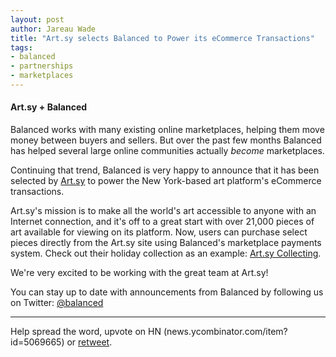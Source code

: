 ```yaml
---
layout: post
author: Jareau Wade
title: "Art.sy selects Balanced to Power its eCommerce Transactions"
tags:
- balanced
- partnerships
- marketplaces
---
```

#### Art.sy + Balanced
Balanced works with many existing online marketplaces, helping them move money between buyers and sellers. But over the past few months Balanced has helped several large online communities actually *become* marketplaces. 

Continuing that trend, Balanced is very happy to announce that it has been selected by [Art.sy](http://artsy.net) to power the New York-based art platform's eCommerce transactions.

Art.sy's mission is to make all the world's art accessible to anyone with an Internet connection, and it's off to a great start with over 21,000 pieces of art available for viewing on its platform. Now, users can purchase select pieces directly from the Art.sy site using Balanced's marketplace payments system. Check out their holiday collection as an example: [Art.sy Collecting](http://artsy.net/collecting).

We're very excited to be working with the great team at Art.sy!

You can stay up to date with announcements from Balanced by following us on Twitter:
[@balanced](http://www.twitter.com/balanced)

---

Help spread the word, upvote on HN (news.ycombinator.com/item?id=5069665) or [retweet](https://twitter.com/balanced/status/291651784445931520).
